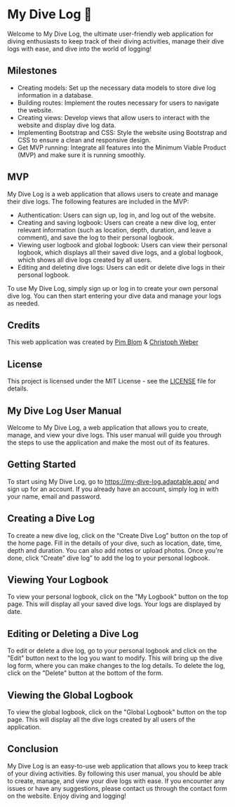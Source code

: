 # My Dive Log :diving_mask:

Welcome to My Dive Log, the ultimate user-friendly web application for diving enthusiasts to keep track of their diving activities, manage their dive logs with ease, and dive into the world of logging!

## Milestones

* Creating models: Set up the necessary data models to store dive log information in a database.
* Building routes: Implement the routes necessary for users to navigate the website.
* Creating views: Develop views that allow users to interact with the website and display dive log data.
* Implementing Bootstrap and CSS: Style the website using Bootstrap and CSS to ensure a clean and responsive design.
* Get MVP running: Integrate all features into the Minimum Viable Product (MVP) and make sure it is running smoothly.

## MVP

My Dive Log is a web application that allows users to create and manage their dive logs. The following features are included in the MVP:

* Authentication: Users can sign up, log in, and log out of the website.
* Creating and saving logbook: Users can create a new dive log, enter relevant information (such as location, depth, duration, and leave a comment), and save the log to their personal logbook.
* Viewing user logbook and global logbook: Users can view their personal logbook, which displays all their saved dive logs, and a global logbook, which shows all dive logs created by all users.
* Editing and deleting dive logs: Users can edit or delete dive logs in their personal logbook.

To use My Dive Log, simply sign up or log in to create your own personal dive log. You can then start entering your dive data and manage your logs as needed.

## Credits
 This web application was created by [Pim Blom](https://github.com/8lom) & [Christoph Weber](https://github.com/Webster312)

 ## License 
  This project is licensed under the MIT License - see the [LICENSE](https://github.com/the-german-and-the-dutch/my-dive-log/blob/main/MIT%20License.txt) file for details.




## My Dive Log User Manual
 Welcome to My Dive Log, a web application that allows you to create, manage, and view your dive logs. This user manual will guide you through the steps to use the application and make the most out of its features.

## Getting Started
 To start using My Dive Log, go to https://my-dive-log.adaptable.app/ and sign up for an account. If you already have an account, simply log in with your name, email and password.

## Creating a Dive Log
 To create a new dive log, click on the “Create Dive Log" button on the top of the home page. Fill in the details of your dive, such as location, date, time, depth and duration. You can also add notes or upload photos. Once you're done, click “Create” dive log” to add the log to your personal logbook.

## Viewing Your Logbook
 To view your personal logbook, click on the "My Logbook" button on the top page. This will display all your saved dive logs. Your logs are displayed by date.

## Editing or Deleting a Dive Log
 To edit or delete a dive log, go to your personal logbook and click on the "Edit" button next to the log you want to modify. This will bring up the dive log form, where you can make changes to the log details. To delete the log, click on the "Delete" button at the bottom of the form.

## Viewing the Global Logbook
 To view the global logbook, click on the "Global Logbook" button on the top page. This will display all the dive logs created by all users of the application.

## Conclusion
 My Dive Log is an easy-to-use web application that allows you to keep track of your diving activities. By following this user manual, you should be able to create, manage, and view your dive logs with ease. If you encounter any issues or have any suggestions, please contact us through the contact form on the website. Enjoy diving and logging!
